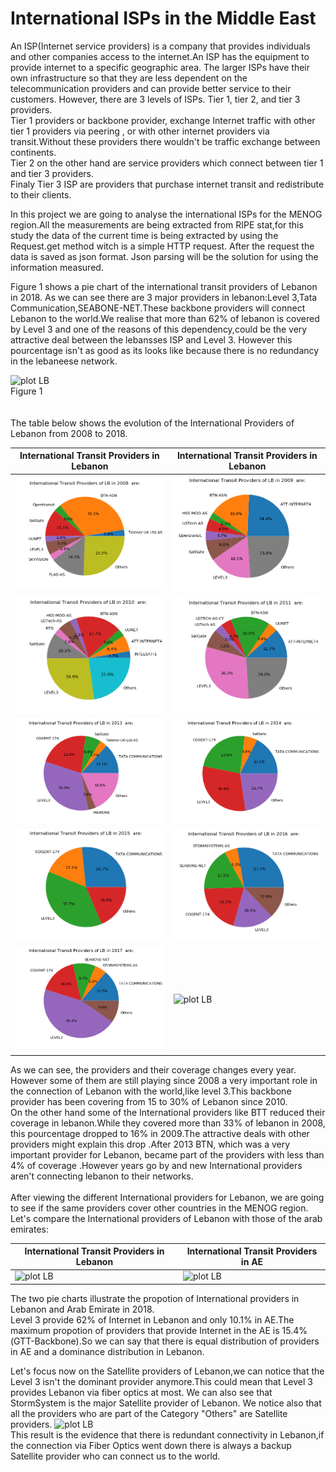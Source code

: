 # International ISPs in the Middle East

An ISP(Internet service providers) is a company that provides individuals and other companies access to the internet.An ISP has the equipment to provide internet to a specific geographic area. The larger ISPs have their own infrastructure so that they are less dependent on the telecommunication providers and can provide better service to their customers. However, there are 3 levels of ISPs. Tier 1, tier 2, and tier 3 providers.<br />
Tier 1 providers or backbone provider, exchange Internet traffic with other tier 1 providers via peering , or with other internet providers via transit.Without these providers there wouldn't be traffic exchange between continents.<br />
Tier 2 on the other hand are service providers which connect between tier 1 and tier 3 providers.<br />
Finaly Tier 3 ISP are providers that purchase internet transit and redistribute to their clients.<br />

In this project we are going to analyse the international ISPs for the MENOG region.All the measurements are being extracted from RIPE stat,for this study the data of the current time is being extracted by using the Request.get method witch is a simple HTTP request.
After the request the data is saved as json format. Json parsing will be the solution for using the information measured.<br />

Figure 1 shows a pie chart of the international transit providers of Lebanon in 2018. As we can see there are 3 major providers in lebanon:Level 3,Tata Communication,SEABONE-NET.These backbone providers will connect Lebanon to the world.We realise that more than 62% of lebanon is covered by Level 3 and one of the reasons of this dependency,could be the very attractive deal between the lebansses ISP and Level 3. However this pourcentage isn't as good as its looks like because there is no redundancy in the lebaneese network.

 ![plot LB](https://raw.githubusercontent.com/samerlahoud/internet-ecosystem-evolution-esib/master/3-regional-isp/Graphs/LB/LB.png) <br />
Figure 1<br />
<br />
<br />
The table below shows the evolution of the International Providers of Lebanon from 2008 to 2018.<br />


| International Transit Providers in Lebanon | International Transit Providers in Lebanon |
| ------------- | ------------- |
| ![plot LB](https://raw.githubusercontent.com/samerlahoud/internet-ecosystem-evolution-esib/master/3-regional-isp/Graphs/LB/LB_2008.png)  | ![plot LB](https://raw.githubusercontent.com/samerlahoud/internet-ecosystem-evolution-esib/master/3-regional-isp/Graphs/LB/LB_2009.png) |
| ![plot LB](https://raw.githubusercontent.com/samerlahoud/internet-ecosystem-evolution-esib/master/3-regional-isp/Graphs/LB/LB_2010.png)  | ![plot LB](https://raw.githubusercontent.com/samerlahoud/internet-ecosystem-evolution-esib/master/3-regional-isp/Graphs/LB/LB_2011.png) |
| ![plot LB](https://raw.githubusercontent.com/samerlahoud/internet-ecosystem-evolution-esib/master/3-regional-isp/Graphs/LB/LB_2013.png)  | ![plot LB](https://raw.githubusercontent.com/samerlahoud/internet-ecosystem-evolution-esib/master/3-regional-isp/Graphs/LB/LB_2014.png) |
| ![plot LB](https://raw.githubusercontent.com/samerlahoud/internet-ecosystem-evolution-esib/master/3-regional-isp/Graphs/LB/LB_2015.png)  | ![plot LB](https://raw.githubusercontent.com/samerlahoud/internet-ecosystem-evolution-esib/master/3-regional-isp/Graphs/LB/LB_2016.png) |
| ![plot LB](https://raw.githubusercontent.com/samerlahoud/internet-ecosystem-evolution-esib/master/3-regional-isp/Graphs/LB/LB_2017.png)  | ![plot LB](https://raw.githubusercontent.com/samerlahoud/internet-ecosystem-evolution-esib/master/3-regional-isp/Graphs/LB/LB.png)  |

As we can see, the providers and their coverage changes every year. However some of them are still playing since 2008 a very important role in the connection of Lebanon with the world,like level 3.This backbone provider has been covering from 15 to 30% of Lebanon since 2010. <br />
On the other hand some of the International providers like BTT reduced their coverage in lebanon.While they covered more than 33% of lebanon in 2008, this pourcentage  dropped to 16%  in 2009.The attractive deals with other providers might explain this drop .After 2013 BTN, which was a very important provider for Lebanon, became part of the providers with less than 4% of coverage .However years go by and new International providers aren't connecting lebanon to their networks.<br />
<br />
After viewing the different International providers for Lebanon, we are going to see if the same providers cover other countries in the MENOG region.<br />
Let's compare the International providers of Lebanon with those of the arab emirates:<br />

| International Transit Providers in Lebanon | International Transit Providers in AE |
| ------------- | ------------- |
| ![plot LB](https://raw.githubusercontent.com/samerlahoud/internet-ecosystem-evolution-esib/master/3-regional-isp/Graphs/LB/LB.png) | ![plot LB](https://raw.githubusercontent.com/samerlahoud/internet-ecosystem-evolution-esib/master/3-regional-isp/Graphs/AE/AE.png) |

The two pie charts illustrate the propotion of International providers in Lebanon and Arab Emirate in 2018.<br />
Level 3 provide 62% of Internet in Lebanon and only 10.1% in AE.The maximum propotion of providers that provide Internet in the AE is 15.4%(GTT-Backbone).So we can say that there is equal distribution of providers in AE and a dominance distribution in Lebanon.<br />

Let's focus now on the Satellite providers of Lebanon,we can notice that the Level 3 isn't the dominant provider anymore.This could mean that Level 3 provides Lebanon via fiber optics at most. We can also see that StormSystem is the major Satellite provider of Lebanon. We notice also that all the providers who are part of the Category "Others" are Satellite providers.
 ![plot LB](https://raw.githubusercontent.com/samerlahoud/internet-ecosystem-evolution-esib/master/3-regional-isp/Graphs/LB/LB_Satelite.png) <br />
 This result is the evidence that there is redundant connectivity in Lebanon,if the connection via Fiber Optics went down there is always a backup Satellite provider who can connect us to the world.
 
 




